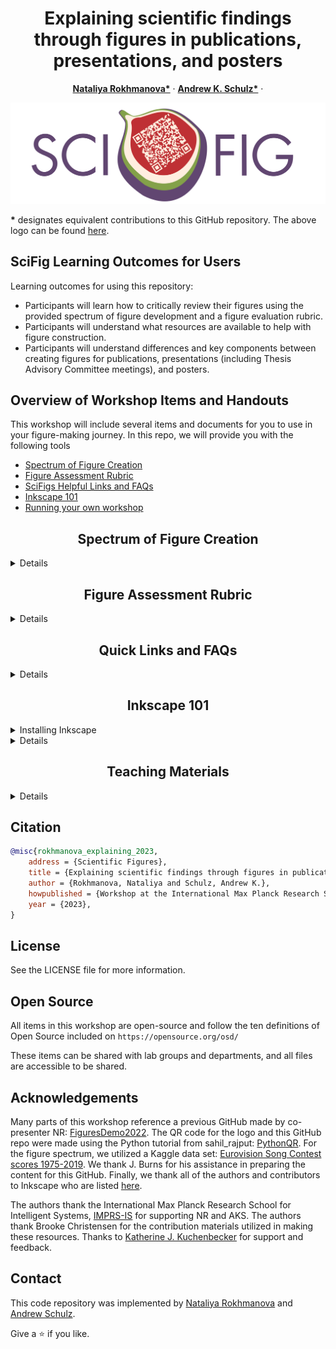 <p align="center">

  <h1 align="center">Explaining scientific findings through figures in publications, presentations, and posters
  </h1>
  <p align="center">
    <a href="https://is.mpg.de/person/rokhmanova"><strong>Nataliya Rokhmanova*</strong></a>
    ·
    <a href="https://hi.is.mpg.de/person/aschulz"><strong>Andrew K. Schulz*</strong></a>
    ·
</p>
<p>
  <p align="center"> 
  <img src="media/SciFigTitle.png">
  </p>
  <strong>*</strong> designates equivalent contributions to this GitHub repository. The above logo can be found <a href="https://github.com/nrokh/ScientificFigures/tree/main/media">here</a>. 
</p>

<!-- | Paper Video                                                                                                | Qualitative Results                                                                                                |
|------------------------------------------------------------------------------------------------------------|--------------------------------------------------------------------------------------------------------------------|
| [![PaperVideo](https://img.youtube.com/vi/vidid/0.jpg)](https://www.youtube.com/) | -->
## SciFig Learning Outcomes for Users

Learning outcomes for using this repository:
- Participants will learn how to critically review their figures using the provided spectrum of figure development and a figure evaluation rubric.
- Participants will understand what resources are available to help with figure construction.
- Participants will understand differences and key components between creating figures for publications, presentations (including Thesis Advisory Committee meetings), and posters. 


## Overview of Workshop Items and Handouts

This workshop will include several items and documents for you to use in your figure-making journey. In this repo, we will provide you with the following tools
- [Spectrum of Figure Creation](https://github.com/nrokh/ScientificFigures/blob/main/README.md#spectrum-of-figure-creation)
- [Figure Assessment Rubric](https://github.com/nrokh/ScientificFigures/blob/main/README.md#figure-assessment-rubric)
- [SciFigs Helpful Links and FAQs](https://github.com/nrokh/ScientificFigures/blob/main/README.md#quick-links-and-faqs-)
- [Inkscape 101](https://github.com/nrokh/ScientificFigures/blob/main/README.md#inkscape-101-)
- [Running your own workshop](https://github.com/nrokh/ScientificFigures/blob/main/README.md#inkscape-101-)



<h2 align="center">Spectrum of Figure Creation</h2>

<details>
	
The spectrum contains multiple figures to help scientists understand the iterative process for creating scientific visualizations. The figures are arranged in the following order:
- Spectrum of Figure Creation
	- Figure 1: The worst figure you (hopefully) will ever see. Nobody ever needs to see another figure like this one. 
	- Figure 2: The same data and the same plot type from Figure 1 are now reworked into a more professional version. 
	- Figure 3: After careful consideration of the _data_, this figure combines the two subplots from Figure 2 to create a comprehensive and easy-to-interpret view.
	- Figure 4: After careful consideration of the _plot type_, this series of figures represents the data using a plot type that matches the data type. 
		- Figure 4a: This is a figure that would be appropriate for a publication, where the reader has lots of time to engage, think, and read fine-print.
		- Figure 4b: This is a figure that would be better suited for a poster, which should present distilled content and be readable at different distances.
 		- Figure 4c: This is a figure that would be best for a presentation, where it complements the content that you are describing verbally as you proceed through the talk.

There is something to learn about each figure, and each lesson is supplemented by the Figure Rubric included in the following section. The Figure Spectrum is previewed below: 
<p>
  <p align="center"> 
  <img src="FigureSpectrum/FigureSpectrum.png">
  </p>
</p>
The .png, .svg. and .pdf versions of this figure, as well as each sub-figure (Fig.1-4) can be found <a href="https://github.com/nrokh/ScientificFigures/tree/ad717a0e35d72456f1fbf443395fb6ab542574c8/FigureSpectrum">here</a>.
</details>

[comment]: <> (## Running the Demo)

[comment]: <> (We have prepared a nice demo. )

<h2 align="center">Figure Assessment Rubric</h2>
 <details>

In the Figure Rubric, we highlight six key attributes to help assess figures for presentations, publications, and posters. The six attributes are:
- Scale & Resolution
- Units & Labels
- Colors
- Emphasis
- Ink:Content Ratio
- Accessibility

The rubric shows examples of each attribute done well and done poorly, as well as a few pointers to keep in mind. 

  <p>
  <p align="center"> 
  <img src="FigureRubric/FigureRubric_pg1.png">
  <img src="FigureRubric/FigureRubric_pg2.png">
  </p>
The .png, .svg. and .pdf versions of this rubric can be found <a href="https://github.com/nrokh/ScientificFigures/tree/7adb50915035029c4f42836f69965cf805202563/FigureRubric">here</a>.  
</details>

<h2 align="center">Quick Links and FAQs </h2>

 <details>
	 
We highlight some useful links and frequently asked questions (FAQs) in this handout. There are links for the following resources:
- Poster creation
- Presentations
- Scientific storytelling
- Creating figures for publication
- Open-source figure-crafting tools

The link sheet can be found <a href="https://github.com/nrokh/ScientificFigures/tree/e13819c333c6a333dc4a2dde96fdfe8c264389c4/LinksAndFAQs">here</a>.
</details>

<h2 align="center">Inkscape 101 </h2>

<details>
<summary>Installing Inkscape</summary>

Inkscape is a free open-source software licensed under the [GPL](https://www.gnu.org/licenses/old-licenses/gpl-2.0.html). To download Inkscape, you can go to their website:
```
https://inkscape.org/
```
Additionally, you can directly download Inkscape across all platforms [here](https://inkscape.org/release/1.3/platforms/), or at the following web address for Linux, Windows, or MacOS:
```
https://inkscape.org/release/1.3/platforms/
```
Once Inkscape is downloaded, it will automatically be available as an application on your desktop. 
</details>

 <details>
  <summary>Details</summary>
In this workshop, we explain how to take a plot exported from <a href="https://github.com/nrokh/ScientificFigures/blob/3777608834b74cf38e7a80259ed103772b47934a/Inkscape101/coffeeCupPlotting.m">MATLAB</a> or <a href="https://github.com/nrokh/ScientificFigures/blob/77f8846c0996592dd7acffc26bbd8b64ab585337/Inkscape101/coffeeCupPlotting.py">Python</a> as an <a href="https://github.com/nrokh/ScientificFigures/blob/3777608834b74cf38e7a80259ed103772b47934a/Inkscape101/coffeePlot.svg">.svg</a>, import it into Inkscape, and revise it based on the six key attributes listed in the Figure Rubric. We also explain how to create simple vector graphics using a <a href="https://github.com/nrokh/ScientificFigures/blob/3777608834b74cf38e7a80259ed103772b47934a/Inkscape101/CoffeeCup.jpg">photograph</a> as a guide. 

This guide assumes a basic understanding of Inkscape commands. The tutorials on the Inkscape website are a <a href="https://inkscape.org/learn/tutorials/">good place to start</a>.
### Step 1: Load your .svg
After you've saved your plotted figure as an .svg, either in the MATLAB Save File interface, or in Python using:
```
plt.savefig('figure.svg', format='svg')
```
you can import your .svg into your Inkscape file by clicking: 
File -> Import -> and selecting your saved .svg plot. 
In the pop-up box, make sure you have selected "Include SVG image as editable object(s) in the current file. For most plot types and most instances, choosing "Blocky (optimizeSpeed) for your Image Rendering Mode will be just fine. Click "OK" and your plot will appear. 

_Tip for MATLAB users:_ Saving a figure with subplots as an SVG is notoriously tricky. Refer to this <a href="https://de.mathworks.com/matlabcentral/answers/593113-exporting-a-figure-including-multiple-subplots-into-high-resolution-pdf-or-svg">discussion thread</a> for some guidance. 

### Step 2: Making your plot elements editable
Regardless of whether you export your image from MATLAB, Python, or somewhere else, you will have to "ungroup" the elements in your plot in order to be able to edit them. Right click on your plot, and select "ungroup" until each of the elements (such as the text, the axes, the data) in your plot is individually editable. 

### Step 3: Basic figure improvements
Some simple changes to your figure that you can make are:
- Changing the font style or font size
- Increasing the thickness of your axes
- Changing the color of your data by changing the fill or stroke colors
- Changing the stroke style of your lines so that the plots are still interpretable if printed in black and white
- Changing the opacity of your data by playing with the Opacity toggle in the Fill and Stroke tab
- Removing "chart junk" such as unnecessary gridlines or bounding boxes
- Moving the legend to a different part of the plot, where it's not blocking your data

Here is an example of a figure that we edited based on the guidelines in the Figure Rubric:
<p align="center"> 
  <img src="Inkscape101/plotBeforeandAfter.png">
  </p>

### Step 4: Creating a vector graphic by tracing a photo:
This is one of the easiest ways of creating a realistic vector graphic that you can use to supplement your data. 
1. First, import the photo or image you are using as a reference. Use the Import tool like last time; you might need to change "Files of type" to show "All images" if you are using a PNG or JPEG.
2. Because we are only using the image as a reference, it doesn't need to be high-definition. Feel free to select "Blocky" for the Image Rendering Mode.
3. Select the "Pen Tool" and use it to trace around the object you are using, making sure you connect the end of the trace to the beginning node. In this first stage, you are just roughly creating the outline; we will make the line trace smooth and accurate later. (Today, I am tracing a coffee cup, so I will trace the outline of it first, then create a separate trace to make a hole that will make the handle visible.)
4. After you have roughly traced the outline of the shape, use the Node Tool to edit the curvature so that it matches the reference underneath.
5. Next, trace the hole of the handle in the same way. When you're done, select both the main trace and the handle hole trace (hold down Shift to select both) and go to Path -> Difference. This will "delete" the hole, leaving you with just the outline of the cup and its handle.  

Here is what the plot might look like, with a small vector graphic of a coffee cup representing a "standard" cup size:
<p align="center"> 
  <img src="Inkscape101/plotWithCup.png">
  </p>

</details>

<h2 align="center">Teaching Materials</h2>
<details>

 
We learned a lot while planning and executing this workshop. Some tips on how to run your own tutorial will be coming soon. If you want to share this content with your colleagues by holding your own tutorial, we will provide the following teaching materials:
- Syllabus for a one or two-hour workshop on Scientific Figures with a timeline, learning objectives, and handout list.
- Slides for a one or two-hour workshop included both as Powerpoint (.ppt) and PDF (.pdf) file types.
- Detailed presentation lesson plan explaining the content and flow of each individual slide and contains references of figures highlighted throughout. 
- Sli.do poll questions template to download and embed in your own workshop presentation.
</details>
 
## Citation

```bibtex
@misc{rokhmanova_explaining_2023,
	address = {Scientific Figures},
	title = {Explaining scientific findings through figures in publications, presentations, and posters},
	author = {Rokhmanova, Nataliya and Schulz, Andrew K.},
	howpublished = {Workshop at the International Max Planck Research School for Intelligent Systems (IMPRS-IS) Fall 2023 Bootcamp},
	year = {2023},
}

```
## License
See the LICENSE file for more information. 

## Open Source
All items in this workshop are open-source and follow the ten definitions of Open Source included on `https://opensource.org/osd/`

These items can be shared with lab groups and departments, and all files are accessible to be shared. 

## Acknowledgements
Many parts of this workshop reference a previous GitHub made by co-presenter NR: [FiguresDemo2022](https://github.com/nrokh/FiguresDemo2022). The QR code for the logo and this GitHub repo were made using the Python tutorial from sahil_rajput: [PythonQR](https://www.geeksforgeeks.org/python-generate-qr-code-using-pyqrcode-module/). For the figure spectrum, we utilized a Kaggle data set: [Eurovision Song Contest scores 1975-2019](https://www.kaggle.com/datasets/datagraver/eurovision-song-contest-scores-19752019). We thank J. Burns for his assistance in preparing the content for this GitHub. Finally, we thank all of the authors and contributors to Inkscape who are listed [here](https://inkscape.org/credits/). 

The authors thank the International Max Planck Research School for Intelligent Systems, [IMPRS-IS](https://imprs.is.mpg.de/) for supporting NR and AKS. The authors thank Brooke Christensen for the contribution materials utilized in making these resources. Thanks to [Katherine J. Kuchenbecker](https://is.mpg.de/~kjk) for support and feedback.

## Contact 

This code repository was implemented by [Nataliya Rokhmanova](https://github.com/nrokh) and [Andrew Schulz](https://github.com/Aschulz94). 

Give a ⭐ if you like.

